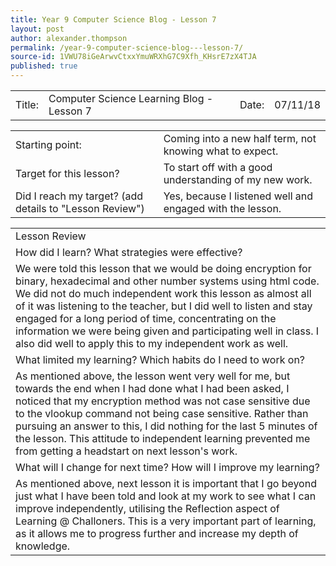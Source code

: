 ```yaml
---
title: Year 9 Computer Science Blog - Lesson 7
layout: post
author: alexander.thompson
permalink: /year-9-computer-science-blog---lesson-7/
source-id: 1VWU78iGeArwvCtxxYmuWRXhG7C9Xfh_KHsrE7zX4TJA
published: true
---
```

<table>
  <tr>
    <td>Title: </td>
    <td>Computer Science Learning Blog - Lesson 7</td>
    <td> Date: </td>
    <td>07/11/18</td>
  </tr>
</table>


<table>
  <tr>
    <td>Starting point: </td>
    <td>Coming into a new half term, not knowing what to expect.</td>
  </tr>
  <tr>
    <td>Target for this lesson?</td>
    <td>To start off with a good understanding of my new work.</td>
  </tr>
  <tr>
    <td>Did I reach my target?
(add details to "Lesson Review") </td>
    <td>Yes, because I listened well and engaged with the lesson.</td>
  </tr>
</table>


<table>
  <tr>
    <td>Lesson Review</td>
  </tr>
  <tr>
    <td>How did I learn? What strategies were effective?</td>
  </tr>
  <tr>
    <td>We were told this lesson that we would be doing encryption for binary, hexadecimal and other number systems using html code. We did not do much independent work this lesson as almost all of it was listening to the teacher, but I did well to listen and stay engaged for a long period of time, concentrating on the information we were being given and participating well in class. I also did well to apply this to my independent work as well.</td>
  </tr>
  <tr>
    <td>What limited my learning? Which habits do I need to work on?</td>
  </tr>
  <tr>
    <td>As mentioned above, the lesson went very well for me, but towards the end when I had done what I had been asked, I noticed that my encryption method was not case sensitive due to the vlookup command not being case sensitive. Rather than pursuing an answer to this, I did nothing for the last 5 minutes of the lesson. This attitude to independent learning prevented me from getting a headstart on next lesson's work.</td>
  </tr>
  <tr>
    <td>What will I change for next time? How will I improve my learning?</td>
  </tr>
  <tr>
    <td>As mentioned above, next lesson it is important that I go beyond just what I have been told and look at my work to see what I can improve independently, utilising the Reflection aspect of Learning @ Challoners. This is a very important part of learning, as it allows me to progress further and increase my depth of knowledge.</td>
  </tr>
</table>


